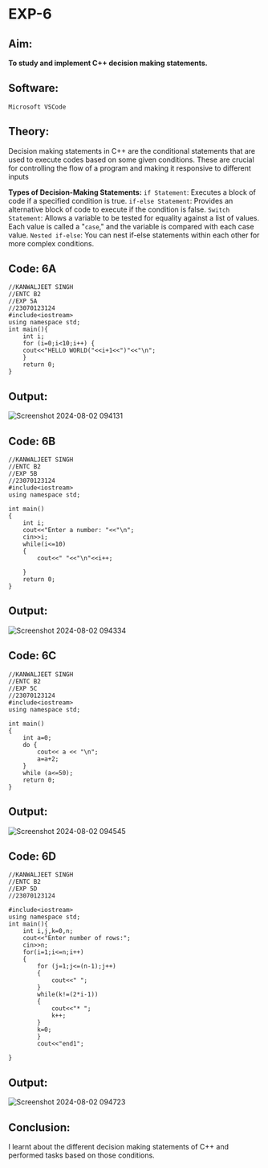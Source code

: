 # EXP-6

## Aim:
**To study and implement C++ decision making statements.**

## Software:
`Microsoft VSCode`

## Theory:
Decision making statements in C++ are the conditional statements that are used to execute codes based on some given conditions. These are crucial for controlling the flow of a program and making it responsive to different inputs

**Types of Decision-Making Statements:**
`if Statement`: Executes a block of code if a specified condition is true.
`if-else Statement`: Provides an alternative block of code to execute if the condition is false.
`Switch Statement`: Allows a variable to be tested for equality against a list of values. Each value is called a "`case`," and the variable is compared with each case value.
`Nested if-else`: You can nest if-else statements within each other for more complex conditions.

## Code: 6A
```
//KANWALJEET SINGH
//ENTC B2
//EXP 5A
//23070123124
#include<iostream>
using namespace std;
int main(){
    int i;
    for (i=0;i<10;i++) {
    cout<<"HELLO WORLD("<<i+1<<")"<<"\n";
    }
    return 0;
}
```
## Output:

![Screenshot 2024-08-02 094131](https://github.com/user-attachments/assets/fdae2707-a1c3-4b87-ada9-e12f85ad62ef)


## Code: 6B
```
//KANWALJEET SINGH
//ENTC B2
//EXP 5B
//23070123124
#include<iostream>
using namespace std;

int main()
{
    int i;
    cout<<"Enter a number: "<<"\n";
    cin>>i;
    while(i<=10)
    {
        cout<<" "<<"\n"<<i++;
    
    }
    return 0;
}
```

## Output:
![Screenshot 2024-08-02 094334](https://github.com/user-attachments/assets/e83d56bf-ca3e-4834-ae46-ba2a7a170054)


## Code: 6C
```
//KANWALJEET SINGH
//ENTC B2
//EXP 5C
//23070123124
#include<iostream> 
using namespace std;

int main() 
{
    int a=0;
    do {
        cout<< a << "\n";
        a=a+2;
    }
    while (a<=50); 
    return 0; 
}
```
## Output:
![Screenshot 2024-08-02 094545](https://github.com/user-attachments/assets/b1a7f249-4c10-400d-b8f6-09f7edc5b07d)


## Code: 6D
```
//KANWALJEET SINGH
//ENTC B2
//EXP 5D
//23070123124

#include<iostream>
using namespace std;
int main(){
    int i,j,k=0,n;
    cout<<"Enter number of rows:";
    cin>>n;
    for(i=1;i<=n;i++)
    {
        for (j=1;j<=(n-1);j++)
        {
            cout<<" ";
        }
        while(k!=(2*i-1))
        {
            cout<<"* ";
            k++;
        }
        k=0;
        }
        cout<<"end1";
    
} 
```
## Output:
![Screenshot 2024-08-02 094723](https://github.com/user-attachments/assets/9a5ea4ef-a38f-4fe3-938d-81be208c79ee)


## Conclusion:
I learnt about the different decision making statements of C++ and performed tasks based on those conditions.
